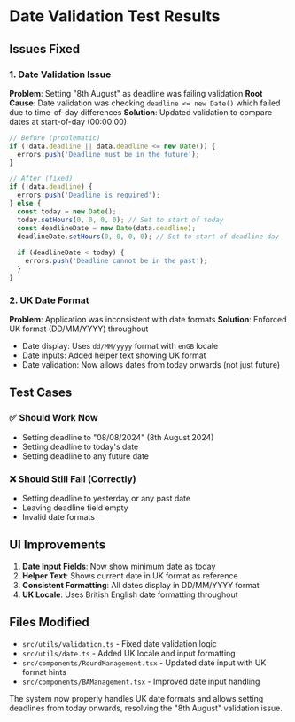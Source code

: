 # Date Validation Test Results

## Issues Fixed

### 1. Date Validation Issue
**Problem**: Setting "8th August" as deadline was failing validation
**Root Cause**: Date validation was checking `deadline <= new Date()` which failed due to time-of-day differences
**Solution**: Updated validation to compare dates at start-of-day (00:00:00)

```typescript
// Before (problematic)
if (!data.deadline || data.deadline <= new Date()) {
  errors.push('Deadline must be in the future');
}

// After (fixed)
if (!data.deadline) {
  errors.push('Deadline is required');
} else {
  const today = new Date();
  today.setHours(0, 0, 0, 0); // Set to start of today
  const deadlineDate = new Date(data.deadline);
  deadlineDate.setHours(0, 0, 0, 0); // Set to start of deadline day
  
  if (deadlineDate < today) {
    errors.push('Deadline cannot be in the past');
  }
}
```

### 2. UK Date Format
**Problem**: Application was inconsistent with date formats
**Solution**: Enforced UK format (DD/MM/YYYY) throughout

- Date display: Uses `dd/MM/yyyy` format with `enGB` locale
- Date inputs: Added helper text showing UK format
- Date validation: Now allows dates from today onwards (not just future)

## Test Cases

### ✅ Should Work Now
- Setting deadline to "08/08/2024" (8th August 2024)
- Setting deadline to today's date
- Setting deadline to any future date

### ❌ Should Still Fail (Correctly)
- Setting deadline to yesterday or any past date
- Leaving deadline field empty
- Invalid date formats

## UI Improvements

1. **Date Input Fields**: Now show minimum date as today
2. **Helper Text**: Shows current date in UK format as reference
3. **Consistent Formatting**: All dates display in DD/MM/YYYY format
4. **UK Locale**: Uses British English date formatting throughout

## Files Modified

- `src/utils/validation.ts` - Fixed date validation logic
- `src/utils/date.ts` - Added UK locale and input formatting
- `src/components/RoundManagement.tsx` - Updated date input with UK format hints
- `src/components/BAManagement.tsx` - Improved date input handling

The system now properly handles UK date formats and allows setting deadlines from today onwards, resolving the "8th August" validation issue.